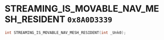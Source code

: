 # STREAMING_IS_MOVABLE_NAV_MESH_RESIDENT `0x8A0D3339`

```cpp
int STREAMING_IS_MOVABLE_NAV_MESH_RESIDENT(int _Unk0);
```